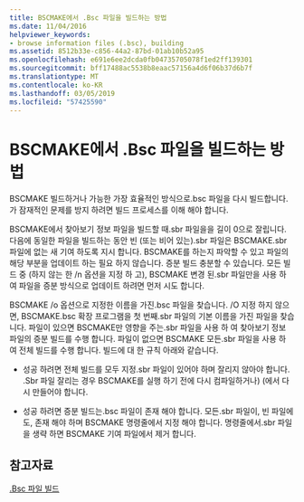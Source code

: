 ```yaml
---
title: BSCMAKE에서 .Bsc 파일을 빌드하는 방법
ms.date: 11/04/2016
helpviewer_keywords:
- browse information files (.bsc), building
ms.assetid: 8512b33e-c856-44a2-87bd-01ab10b52a95
ms.openlocfilehash: e691e6ee2dcda0fb04735705078f1ed2ff139301
ms.sourcegitcommit: bff17488ac5538b8eaac57156a4d6f06b37d6b7f
ms.translationtype: MT
ms.contentlocale: ko-KR
ms.lasthandoff: 03/05/2019
ms.locfileid: "57425590"
---
```

# <a name="how-bscmake-builds-a-bsc-file"></a>BSCMAKE에서 .Bsc 파일을 빌드하는 방법

BSCMAKE 빌드하거나 가능한 가장 효율적인 방식으로.bsc 파일을 다시 빌드합니다. 가 잠재적인 문제를 방지 하려면 빌드 프로세스를 이해 해야 합니다.

BSCMAKE에서 찾아보기 정보 파일을 빌드할 때.sbr 파일을을 길이 0으로 잘립니다. 다음에 동일한 파일을 빌드하는 동안 빈 (또는 비어 있는).sbr 파일은 BSCMAKE.sbr 파일에 없는 새 기여 하도록 지시 합니다. BSCMAKE를 하는지 파악할 수 있고 파일의 해당 부분을 업데이트 하는 필요 하지 않습니다. 증분 빌드 충분할 수 있습니다. 모든 빌드 중 (하지 않는 한 /n 옵션을 지정 하 고), BSCMAKE 변경 된.sbr 파일만을 사용 하 여 파일을 증분 방식으로 업데이트 하려면 먼저 시도 합니다.

BSCMAKE /o 옵션으로 지정한 이름을 가진.bsc 파일을 찾습니다. /O 지정 하지 않으면, BSCMAKE.bsc 확장 프로그램을 첫 번째.sbr 파일의 기본 이름을 가진 파일을 찾습니다. 파일이 있으면 BSCMAKE만 영향을 주는.sbr 파일을 사용 하 여 찾아보기 정보 파일의 증분 빌드를 수행 합니다. 파일이 없으면 BSCMAKE 모든.sbr 파일을 사용 하 여 전체 빌드를 수행 합니다. 빌드에 대 한 규칙 아래와 같습니다.

- 성공 하려면 전체 빌드를 모두 지정.sbr 파일이 있어야 하며 잘리지 않아야 합니다. .Sbr 파일 잘리는 경우 BSCMAKE를 실행 하기 전에 다시 컴파일하거나) (에서 다시 만들어야 합니다.

- 성공 하려면 증분 빌드는.bsc 파일이 존재 해야 합니다. 모든.sbr 파일이, 빈 파일에도, 존재 해야 하며 BSCMAKE 명령줄에서 지정 해야 합니다. 명령줄에서.sbr 파일을 생략 하면 BSCMAKE 기여 파일에서 제거 합니다.

## <a name="see-also"></a>참고자료

[.Bsc 파일 빌드](../../build/reference/building-a-dot-bsc-file.md)
